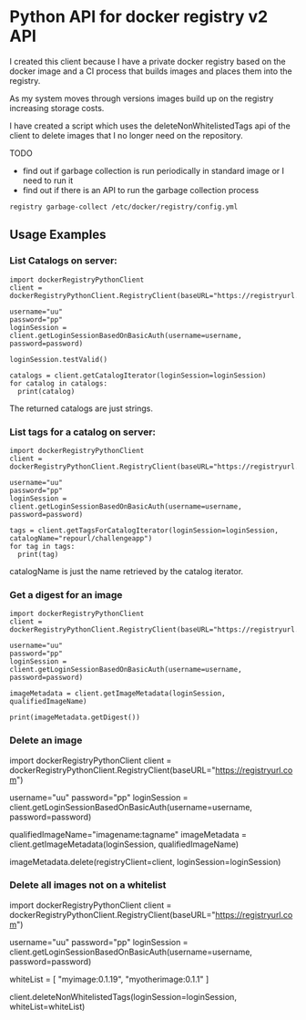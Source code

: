 # Python API for docker registry v2 API

I created this client because I have a private docker registry based on the docker image
and a CI process that builds images and places them into the registry.

As my system moves through versions images build up on the registry increasing storage costs.

I have created a script which uses the deleteNonWhitelistedTags api of the client to delete
images that I no longer need on the repository.


TODO
 - find out if garbage collection is run periodically in standard image or I need to run it
 - find out if there is an API to run the garbage collection process
 
```
registry garbage-collect /etc/docker/registry/config.yml
``` 

## Usage Examples

### List Catalogs on server:

```
import dockerRegistryPythonClient
client = dockerRegistryPythonClient.RegistryClient(baseURL="https://registryurl.com")

username="uu"
password="pp"
loginSession = client.getLoginSessionBasedOnBasicAuth(username=username, password=password)

loginSession.testValid()

catalogs = client.getCatalogIterator(loginSession=loginSession)
for catalog in catalogs:
  print(catalog)
```

The returned catalogs are just strings.

### List tags for a catalog on server:

```
import dockerRegistryPythonClient
client = dockerRegistryPythonClient.RegistryClient(baseURL="https://registryurl.com")

username="uu"
password="pp"
loginSession = client.getLoginSessionBasedOnBasicAuth(username=username, password=password)

tags = client.getTagsForCatalogIterator(loginSession=loginSession, catalogName="repourl/challengeapp")
for tag in tags:
  print(tag)

```

catalogName is just the name retrieved by the catalog iterator.

### Get a digest for an image

```
import dockerRegistryPythonClient
client = dockerRegistryPythonClient.RegistryClient(baseURL="https://registryurl.com")

username="uu"
password="pp"
loginSession = client.getLoginSessionBasedOnBasicAuth(username=username, password=password)

imageMetadata = client.getImageMetadata(loginSession, qualifiedImageName)

print(imageMetadata.getDigest())
```

### Delete an image

import dockerRegistryPythonClient
client = dockerRegistryPythonClient.RegistryClient(baseURL="https://registryurl.com")

username="uu"
password="pp"
loginSession = client.getLoginSessionBasedOnBasicAuth(username=username, password=password)

qualifiedImageName="imagename:tagname"
imageMetadata = client.getImageMetadata(loginSession, qualifiedImageName)

imageMetadata.delete(registryClient=client, loginSession=loginSession)

### Delete all images not on a whitelist 

import dockerRegistryPythonClient
client = dockerRegistryPythonClient.RegistryClient(baseURL="https://registryurl.com")

username="uu"
password="pp"
loginSession = client.getLoginSessionBasedOnBasicAuth(username=username, password=password)


whiteList = [
  "myimage:0.1.19",
  "myotherimage:0.1.1"
]

client.deleteNonWhitelistedTags(loginSession=loginSession, whiteList=whiteList)

